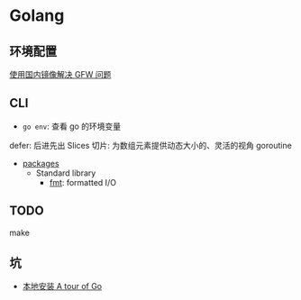 # Golang

## 环境配置

[使用国内镜像解决 GFW 问题](https://goproxy.io/zh/)

## CLI

* `go env`: 查看 go 的环境变量

defer: 后进先出
Slices 切片: 为数组元素提供动态大小的、灵活的视角
goroutine

* [packages](https://golang.org/pkg/)
  * Standard library
    * [fmt](https://golang.org/pkg/fmt/): formatted I/O

## TODO

make

## 坑

* [本地安装 A tour of Go](https://learnku.com/go/wikis/38166)
